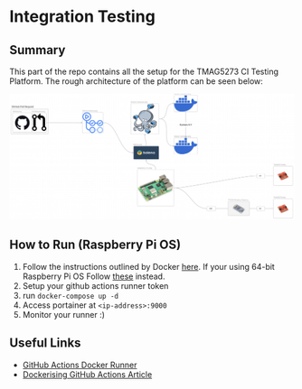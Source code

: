 # Integration Testing

## Summary

This part of the repo contains all the setup for the TMAG5273 CI Testing Platform. The rough architecture of the platform can be seen below:

![Diagram](../docs/continuous%20integration/Continuous%20Testing%20Pipeline.png)

## How to Run (Raspberry Pi OS)

1. Follow the instructions outlined by Docker [here](https://docs.docker.com/engine/install/raspberry-pi-os/). If your using 64-bit Raspberry Pi OS Follow [these](https://docs.docker.com/engine/install/debian/) instead.
2. Setup your github actions runner token
3. run `docker-compose up -d`
4. Access portainer at `<ip-address>:9000`
5. Monitor your runner :)

## Useful Links

- [GitHub Actions Docker Runner](https://github.com/beikeni/github-runner-dockerfile/tree/main)
- [Dockerising GitHub Actions Article](https://baccini-al.medium.com/how-to-containerize-a-github-actions-self-hosted-runner-5994cc08b9fb)
